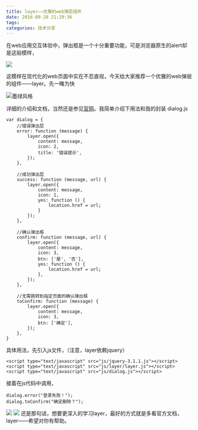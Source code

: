 ```yaml
---
title: layer——优雅的web弹层组件
date: 2016-09-28 21:29:36
tags:
categories: 技术分享
---
```


在web应用交互体验中，弹出框是一个十分重要功能，可是浏览器原生的alert却是这般模样，

![](/blog/images/20160928/alert.jpg)

这模样在现代化的web页面中实在不忍直视，今天给大家推荐一个优雅的web弹层的组件——layer。先一睹为快

![墨绿风格](/blog/images/20160928/molv.jpg)
<!-- more -->
详细的介绍和文档，当然还是参见[官网](http://layer.layui.com/)。我简单介绍下用法和我的封装
dialog.js
```
var dialog = {
    //错误弹出层
    error: function (message) {
        layer.open({
            content: message,
            icon: 2,
            title: '错误提示',
        });
    },

    //成功弹出层
    success: function (message, url) {
        layer.open({
            content: message,
            icon: 1,
            yes: function () {
                location.href = url;
            }
        });
    },

    //确认弹出框
    confirm: function (message, url) {
        layer.open({
            content: message,
            icon: 3,
            btn: ['是', '否'],
            yes: function () {
                location.href = url;
            },
        });
    },

    //无需跳转到指定页面的确认弹出框
    toConfirm: function (message) {
        layer.open({
            content: message,
            icon: 3,
            btn: ['确定'],
        });
    },
}
```
具体用法，先引入js文件，（注意，layer依赖jquery）
```
<script type="text/javascript" src="js/jquery-3.1.1.js"></script>
<script type="text/javascript" src="js/layer/layer.js"></script>
<script type="text/javascript" src="js/dialog.js"></script>
```

接着在js代码中调用，
```
dialog.error("登录失败！");
dialog.toConfirm("确定删除？");
```
![](/blog/images/20160928/error.jpg)
![](/blog/images/20160928/confirm.jpg)
还是那句话，想要更深入的学习layer，最好的方式就是多看官方文档，layer——希望对你有帮助。
